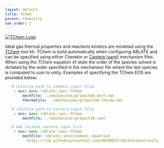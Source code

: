 ```yaml
---
layout: default
title: TChem
parent: Chemistry
nav_order: 3
---
```


[![TChem Logo](https://github.com/sandialabs/TChem/blob/main/logo/TChem_Logo_Large.png?raw=true)](https://github.com/sandialabs/TChem)

Ideal gas thermal properties and reactions kinetics are modeled using the [TChem](https://github.com/sandialabs/TChem) tool kit.  TChem is build automatically when configuring ABLATE and can be specified using either Chemkin or [Cantera (yaml)](https://cantera.org/documentation/dev/sphinx/html/yaml/index.html) mechanism files. When using the TChem equation of state the order of the species solved is dictated by the order specified in the mechanism file where the last species is computed to sum to unity.  Examples of specifying the TChem EOS are provided below.

```yaml
   # relative path to chemkin input files
    - eos: &eos !ablate::eos::TChem
        mechFile: ../mechanisms/grimech30.mech.dat
        thermoFile: ../mechanisms/grimech30.thermo.dat

   # relative path to cantera input files
    - eos: &eos !ablate::eos::TChem
        mechFile: ../mechanisms/grimech30.yaml

   # web located cantera input file
    - eos: &eos !ablate::eos::TChem
        mechFile: !ablate::environment::Download
          https://raw.githubusercontent.com/UBCHREST/ablate/main/tests/integrationTests/inputs/mechanisms/gri30.yaml
```
